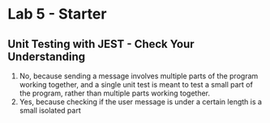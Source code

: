 # Lab 5 - Starter
## Unit Testing with JEST - Check Your Understanding
1. No, because sending a message involves multiple parts of the program working together, and a single unit test is meant to test a small part of the program, rather than multiple parts working together.
2. Yes, because checking if the user message is under a certain length is a small isolated part 
